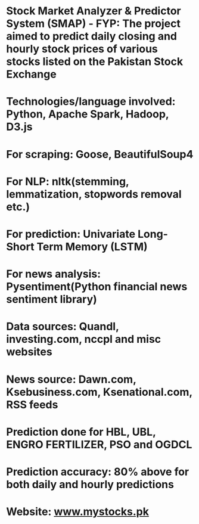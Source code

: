# Stock Market Analyzer & Predictor System (SMAP) - FYP: The project aimed to predict daily closing and hourly stock prices of various stocks listed on the Pakistan Stock Exchange

# Technologies/language involved: Python, Apache Spark, Hadoop, D3.js

# For scraping: Goose, BeautifulSoup4

# For NLP: nltk(stemming, lemmatization, stopwords removal etc.)

# For prediction: Univariate Long-Short Term Memory (LSTM)

# For news analysis: Pysentiment(Python financial news sentiment library)

# Data sources: Quandl, investing.com, nccpl and misc websites

# News source: Dawn.com, Ksebusiness.com, Ksenational.com, RSS feeds

# Prediction done for HBL, UBL, ENGRO FERTILIZER, PSO and OGDCL

# Prediction accuracy: 80% above for both daily and hourly predictions

# Website: www.mystocks.pk
